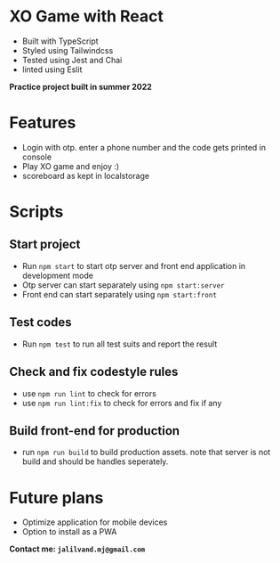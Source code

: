 # XO Game with React
- Built with TypeScript
- Styled using Tailwindcss
- Tested using Jest and Chai
- linted using Eslit

**Practice project built in summer 2022**

# Features
- Login with otp. enter a phone number and the code gets printed in console
- Play XO game and enjoy :)
- scoreboard as kept in localstorage

# Scripts

## Start project
- Run `npm start` to start otp server and front end application in development mode
- Otp server can start separately using `npm start:server`
- Front end  can start separately using `npm start:front`

## Test codes
- Run `npm test` to run all test suits and report the result

## Check and fix codestyle rules
- use `npm run lint` to check for errors
- use `npm run lint:fix` to check for errors and fix if any

## Build front-end for production
- run `npm run build` to build production assets. note that server is not build and should be handles seperately.

# Future plans
- Optimize application for mobile devices
- Option to install as a PWA 

**Contact me: `jalilvand.mj@gmail.com`**